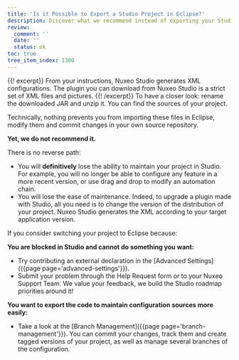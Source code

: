 ```yaml
---
title: 'Is it Possible to Export a Studio Project in Eclipse?'
description: Discover what we recommend instead of exporting your Studio Project in Eclipse.
review:
  comment: ''
  date: ''
  status: ok
toc: true
tree_item_index: 1300
---
```


{{! excerpt}}
From your instructions, Nuxeo Studio generates XML configurations. The plugin you can download from Nuxeo Studio is a strict set of XML files and pictures.
{{! /excerpt}}
To have a closer look: rename the downloaded JAR and unzip it. You can find the sources of your project.

Technically, nothing prevents you from importing these files in Eclipse, modify them and commit changes in your own source repository.

**Yet, we do not recommend it.**

There is no reverse path:

- You will **definitively** lose the ability to maintain your project in Studio. For example, you will no longer be able to configure any feature in a more recent version, or use drag and drop to modify an automation chain.
- You will lose the ease of maintenance. Indeed, to upgrade a plugin made with Studio, all you need is to change the version of the distribution of your project. Nuxeo Studio generates the XML according to your target application version.

If you consider switching your project to Eclipse because:

**You are blocked in Studio and cannot do something you want:**

- Try contributing an external declaration in the [Advanced Settings]({{page page='advanced-settings'}}).
- Submit your problem through the Help Request form or to your Nuxeo Support Team. We value your feedback, we build the Studio roadmap priorities around it!

**You want to export the code to maintain configuration sources more easily:**

- Take a look at the [Branch Management]({{page page='branch-management'}}). You can commit your changes, track them and create tagged versions of your project, as well as manage several branches of the configuration.
